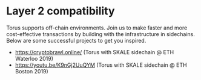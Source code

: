 # Layer 2 compatibility

Torus supports off-chain environments. Join us to make faster and more cost-effective transactions by building with the infrastructure in sidechains. Below are some successful projects to get you inspired.

- https://cryptobrawl.online/ (Torus with SKALE sidechain @ ETH Waterloo 2019)
- https://youtu.be/K9nGj2UuQYM (Torus with SKALE sidechain @ ETH Boston 2019)
